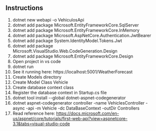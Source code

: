 ## Instructions

1. dotnet new webapi -o VehiculosApi
2. dotnet add package Microsoft.EntityFrameworkCore.SqlServer
3. dotnet add package Microsoft.EntityFrameworkCore.InMemory
4. dotnet add package Microsoft.AspNetCore.Authentication.JwtBearer
5. dotnet add package System.IdentityModel.Tokens.Jwt
6. dotnet add package Microsoft.VisualStudio.Web.CodeGeneration.Design
7. dotnet add package Microsoft.EntityFrameworkCore.Design
8. Open project in vs code
9. dotnet run
10. See it running here: https://localhost:5001/WeatherForecast
11. Create Models directory
12. Create Model Class Vehicle
13. Create database context class
14. Register the database context in Startup.cs file
15. dotnet tool install --global dotnet-aspnet-codegenerator
16. dotnet aspnet-codegenerator controller -name VehiclesController -async -api -m Vehicle -dc DataBaseContext -outDir Controllers
17. Read reference here: https://docs.microsoft.com/en-us/aspnet/core/tutorials/first-web-api?view=aspnetcore-3.1&tabs=visual-studio-code
